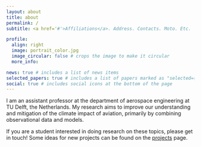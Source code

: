 ```yaml
---
layout: about
title: about
permalink: /
subtitle: <a href='#'>Affiliations</a>. Address. Contacts. Moto. Etc.

profile:
  align: right
  image: portrait_color.jpg
  image_circular: false # crops the image to make it circular
  more_info:

news: true # includes a list of news items
selected_papers: true # includes a list of papers marked as "selected={true}"
social: true # includes social icons at the bottom of the page
---
```


I am an assistant professor at the department of aerospace engineering at TU Delft, the Netherlands. My research aims to improve our understanding and mitigation of the climate impact of aviation, primarily by combining observational data and models. 

If you are a student interested in doing research on these topics, please get in touch! Some ideas for new projects can be found on the <a href='projects'>projects</a> page.
